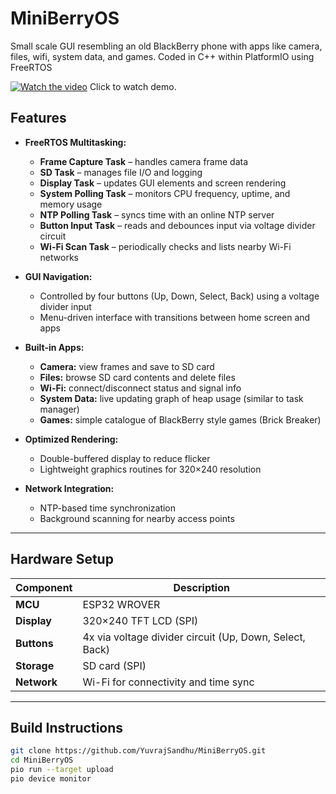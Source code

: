 # MiniBerryOS
Small scale GUI resembling an old BlackBerry phone with apps like camera, files, wifi, system data, and games. Coded in C++ within PlatformIO using FreeRTOS

[![Watch the video](https://img.youtube.com/vi/T4Agt9zRtqI/0.jpg)](https://youtube.com/shorts/T4Agt9zRtqI?feature=share)
Click to watch demo.

## Features

- **FreeRTOS Multitasking:**  
  - **Frame Capture Task** – handles camera frame data  
  - **SD Task** – manages file I/O and logging  
  - **Display Task** – updates GUI elements and screen rendering  
  - **System Polling Task** – monitors CPU frequency, uptime, and memory usage
  - **NTP Polling Task** – syncs time with an online NTP server  
  - **Button Input Task** – reads and debounces input via voltage divider circuit  
  - **Wi-Fi Scan Task** – periodically checks and lists nearby Wi-Fi networks  

- **GUI Navigation:**  
  - Controlled by four buttons (Up, Down, Select, Back) using a voltage divider input  
  - Menu-driven interface with transitions between home screen and apps  

- **Built-in Apps:**  
  - **Camera:** view frames and save to SD card 
  - **Files:** browse SD card contents and delete files
  - **Wi-Fi:** connect/disconnect status and signal info  
  - **System Data:** live updating graph of heap usage (similar to task manager)
  - **Games:** simple catalogue of BlackBerry style games (Brick Breaker)

- **Optimized Rendering:**  
  - Double-buffered display to reduce flicker  
  - Lightweight graphics routines for 320×240 resolution  

- **Network Integration:**  
  - NTP-based time synchronization  
  - Background scanning for nearby access points  

---

## Hardware Setup

| Component | Description |
|------------|-------------|
| **MCU** | ESP32 WROVER |
| **Display** | 320×240 TFT LCD (SPI) |
| **Buttons** | 4x via voltage divider circuit (Up, Down, Select, Back) |
| **Storage** | SD card (SPI) |
| **Network** | Wi-Fi for connectivity and time sync |

---

## Build Instructions

```bash
git clone https://github.com/YuvrajSandhu/MiniBerryOS.git
cd MiniBerryOS
pio run --target upload
pio device monitor
